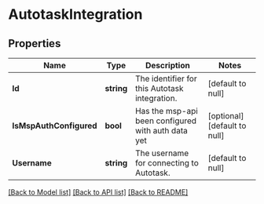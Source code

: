 # AutotaskIntegration

## Properties
Name | Type | Description | Notes
------------ | ------------- | ------------- | -------------
**Id** | **string** | The identifier for this Autotask integration. | [default to null]
**IsMspAuthConfigured** | **bool** | Has the msp-api been configured with auth data yet | [optional] [default to null]
**Username** | **string** | The username for connecting to Autotask. | [default to null]

[[Back to Model list]](../README.md#documentation-for-models) [[Back to API list]](../README.md#documentation-for-api-endpoints) [[Back to README]](../README.md)

